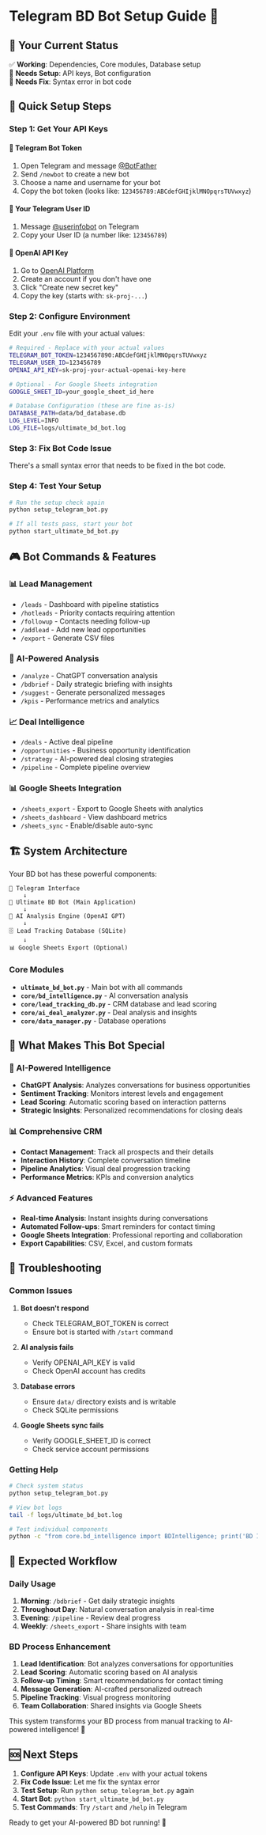 # Telegram BD Bot Setup Guide 🤖

## 🎯 **Your Current Status**

✅ **Working**: Dependencies, Core modules, Database setup  
🔧 **Needs Setup**: API keys, Bot configuration  
🐛 **Needs Fix**: Syntax error in bot code  

## 🚀 **Quick Setup Steps**

### **Step 1: Get Your API Keys**

#### 🤖 **Telegram Bot Token**
1. Open Telegram and message [@BotFather](https://t.me/BotFather)
2. Send `/newbot` to create a new bot
3. Choose a name and username for your bot
4. Copy the bot token (looks like: `123456789:ABCdefGHIjklMNOpqrsTUVwxyz`)

#### 👤 **Your Telegram User ID**
1. Message [@userinfobot](https://t.me/userinfobot) on Telegram
2. Copy your User ID (a number like: `123456789`)

#### 🧠 **OpenAI API Key**
1. Go to [OpenAI Platform](https://platform.openai.com/api-keys)
2. Create an account if you don't have one
3. Click "Create new secret key"
4. Copy the key (starts with: `sk-proj-...`)

### **Step 2: Configure Environment**

Edit your `.env` file with your actual values:

```bash
# Required - Replace with your actual values
TELEGRAM_BOT_TOKEN=1234567890:ABCdefGHIjklMNOpqrsTUVwxyz
TELEGRAM_USER_ID=123456789
OPENAI_API_KEY=sk-proj-your-actual-openai-key-here

# Optional - For Google Sheets integration  
GOOGLE_SHEET_ID=your_google_sheet_id_here

# Database Configuration (these are fine as-is)
DATABASE_PATH=data/bd_database.db
LOG_LEVEL=INFO
LOG_FILE=logs/ultimate_bd_bot.log
```

### **Step 3: Fix Bot Code Issue**

There's a small syntax error that needs to be fixed in the bot code.

### **Step 4: Test Your Setup**

```bash
# Run the setup check again
python setup_telegram_bot.py

# If all tests pass, start your bot
python start_ultimate_bd_bot.py
```

## 🎮 **Bot Commands & Features**

### **📊 Lead Management**
- `/leads` - Dashboard with pipeline statistics
- `/hotleads` - Priority contacts requiring attention
- `/followup` - Contacts needing follow-up
- `/addlead` - Add new lead opportunities
- `/export` - Generate CSV files

### **🧠 AI-Powered Analysis**
- `/analyze` - ChatGPT conversation analysis
- `/bdbrief` - Daily strategic briefing with insights
- `/suggest` - Generate personalized messages
- `/kpis` - Performance metrics and analytics

### **📈 Deal Intelligence**
- `/deals` - Active deal pipeline
- `/opportunities` - Business opportunity identification
- `/strategy` - AI-powered deal closing strategies
- `/pipeline` - Complete pipeline overview

### **📊 Google Sheets Integration**
- `/sheets_export` - Export to Google Sheets with analytics
- `/sheets_dashboard` - View dashboard metrics
- `/sheets_sync` - Enable/disable auto-sync

## 🏗️ **System Architecture**

Your BD bot has these powerful components:

```
📱 Telegram Interface
    ↓
🤖 Ultimate BD Bot (Main Application)
    ↓
🧠 AI Analysis Engine (OpenAI GPT)
    ↓
🗄️ Lead Tracking Database (SQLite)
    ↓
📊 Google Sheets Export (Optional)
```

### **Core Modules**
- **`ultimate_bd_bot.py`** - Main bot with all commands
- **`core/bd_intelligence.py`** - AI conversation analysis
- **`core/lead_tracking_db.py`** - CRM database and lead scoring
- **`core/ai_deal_analyzer.py`** - Deal analysis and insights
- **`core/data_manager.py`** - Database operations

## 🎯 **What Makes This Bot Special**

### **🧠 AI-Powered Intelligence**
- **ChatGPT Analysis**: Analyzes conversations for business opportunities
- **Sentiment Tracking**: Monitors interest levels and engagement
- **Lead Scoring**: Automatic scoring based on interaction patterns
- **Strategic Insights**: Personalized recommendations for closing deals

### **📊 Comprehensive CRM**
- **Contact Management**: Track all prospects and their details
- **Interaction History**: Complete conversation timeline
- **Pipeline Analytics**: Visual deal progression tracking
- **Performance Metrics**: KPIs and conversion analytics

### **⚡ Advanced Features**
- **Real-time Analysis**: Instant insights during conversations
- **Automated Follow-ups**: Smart reminders for contact timing
- **Google Sheets Integration**: Professional reporting and collaboration
- **Export Capabilities**: CSV, Excel, and custom formats

## 🔧 **Troubleshooting**

### **Common Issues**

1. **Bot doesn't respond**
   - Check TELEGRAM_BOT_TOKEN is correct
   - Ensure bot is started with `/start` command

2. **AI analysis fails**
   - Verify OPENAI_API_KEY is valid
   - Check OpenAI account has credits

3. **Database errors**
   - Ensure `data/` directory exists and is writable
   - Check SQLite permissions

4. **Google Sheets sync fails**
   - Verify GOOGLE_SHEET_ID is correct
   - Check service account permissions

### **Getting Help**

```bash
# Check system status
python setup_telegram_bot.py

# View bot logs
tail -f logs/ultimate_bd_bot.log

# Test individual components
python -c "from core.bd_intelligence import BDIntelligence; print('BD Intelligence OK')"
```

## 🎉 **Expected Workflow**

### **Daily Usage**
1. **Morning**: `/bdbrief` - Get daily strategic insights
2. **Throughout Day**: Natural conversation analysis in real-time
3. **Evening**: `/pipeline` - Review deal progress
4. **Weekly**: `/sheets_export` - Share insights with team

### **BD Process Enhancement**
1. **Lead Identification**: Bot analyzes conversations for opportunities
2. **Lead Scoring**: Automatic scoring based on AI analysis
3. **Follow-up Timing**: Smart recommendations for contact timing
4. **Message Generation**: AI-crafted personalized outreach
5. **Pipeline Tracking**: Visual progress monitoring
6. **Team Collaboration**: Shared insights via Google Sheets

This system transforms your BD process from manual tracking to AI-powered intelligence! 🚀

## 🆘 **Next Steps**

1. **Configure API Keys**: Update `.env` with your actual tokens
2. **Fix Code Issue**: Let me fix the syntax error
3. **Test Setup**: Run `python setup_telegram_bot.py` again
4. **Start Bot**: `python start_ultimate_bd_bot.py`
5. **Test Commands**: Try `/start` and `/help` in Telegram

Ready to get your AI-powered BD bot running! 🎯 